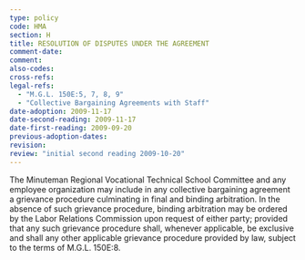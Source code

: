 ```yaml
---
type: policy
code: HMA
section: H
title: RESOLUTION OF DISPUTES UNDER THE AGREEMENT
comment-date:
comment:
also-codes:
cross-refs:
legal-refs:
  - "M.G.L. 150E:5, 7, 8, 9"
  - "Collective Bargaining Agreements with Staff"
date-adoption: 2009-11-17
date-second-reading: 2009-11-17
date-first-reading: 2009-09-20
previous-adoption-dates:
revision: 
review: "initial second reading 2009-10-20"
---
```


The Minuteman Regional Vocational Technical School Committee and any employee organization may include in any collective bargaining agreement a grievance procedure culminating in final and binding arbitration.  In the absence of such grievance procedure, binding arbitration may be ordered by the Labor Relations Commission upon request of either party; provided that any such grievance procedure shall, whenever applicable, be exclusive and shall  any other applicable grievance procedure provided by law, subject to the terms of M.G.L. 150E:8.

